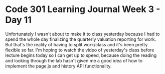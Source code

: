 # Code 301 Learning Journal Week 3 - Day 11
Unfortunately I wasn't about to make it to class yesterday because I had to spend the whole day finalizing the quarterly valuation reporting for work.  But that's the reality of having to split work/class and it's been pretty flexible so far.  I'm hoping to watch the video of yesterday's class before lecture begins today so I can get up to speed, because doing the reading and looking through the lab hasn't given me a good idea of how to implement the page.js and history API functionality.
